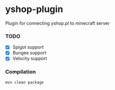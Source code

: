 # yshop-plugin
Plugin for connecting yshop.pl to minecraft server

### TODO
- [X] Spigot support
- [X] Bungee support
- [X] Velocity support

### Compilation
```bash
mvn clean package
```
